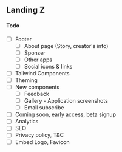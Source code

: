 ## Landing Z

#### Todo

- [ ] Footer
  - [ ] About page (Story, creator's info)
  - [ ] Sponser
  - [ ] Other apps
  - [ ] Social icons & links
- [ ] Tailwind Components
- [ ] Theming
- [ ] New components
  - [ ] Feedback
  - [ ] Gallery - Application screenshots
  - [ ] Email subscribe
- [ ] Coming soon, early access, beta signup
- [ ] Analytics
- [ ] SEO
- [ ] Privacy policy, T&C
- [ ] Embed Logo, Favicon
